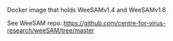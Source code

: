 Docker image that holds WeeSAMv1.4 and WeeSAMv1.6

See WeeSAM repo:
https://github.com/centre-for-virus-research/weeSAM/tree/master